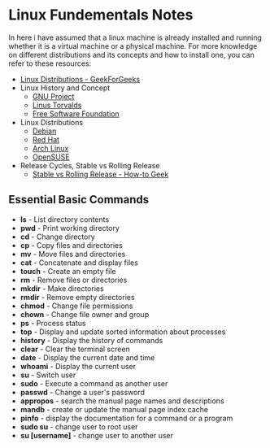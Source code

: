# Linux Fundementals Notes

In here i have assumed that a linux machine is already installed and running whether it is a virtual machine or a physical machine. For more knowledge on different distributions and its concepts and how to install one, you can refer to these resources:
- [Linux Distributions - GeekForGeeks](https://www.geeksforgeeks.org/what-are-linux-distributions/)
- Linux History and Concept 
    - [GNU Project](https://www.gnu.org/home.en.html) 
    - [Linus Torvalds](https://en.wikipedia.org/wiki/Linus_Torvalds)
    - [Free Software Foundation](https://www.fsf.org/)
- Linux Distributions 
    - [Debian](https://www.debian.org/)
    - [Red Hat](https://www.redhat.com/en)
    - [Arch Linux](https://archlinux.org/)
    - [OpenSUSE](https://www.opensuse.org/)
- Release Cycles, Stable vs Rolling Release
    - [Stable vs Rolling Release - How-to Geek](https://www.howtogeek.com/192939/linux-distribution-basics-rolling-releases-vs.-standard-releases/)

## Essential Basic Commands 

- **ls** - List directory contents
- **pwd** - Print working directory
- **cd** - Change directory
- **cp** - Copy files and directories
- **mv** - Move files and directories
- **cat** - Concatenate and display files
- **touch** - Create an empty file
- **rm** - Remove files or directories
- **mkdir** - Make directories
- **rmdir** - Remove empty directories
- **chmod** - Change file permissions
- **chown** - Change file owner and group
- **ps** - Process status
- **top** - Display and update sorted information about processes
- **history** - Display the history of commands
- **clear** - Clear the terminal screen
- **date** - Display the current date and time
- **whoami** - Display the current user
- **su** - Switch user
- **sudo** - Execute a command as another user
- **passwd** - Change a user's password
- **appropos** - search the manual page names and descriptions
- **mandb** - create or update the manual page index cache
- **pinfo** - display the documentation for a command or a program
- **sudo su** - change user to root user
- **su [username]** - change user to another user





